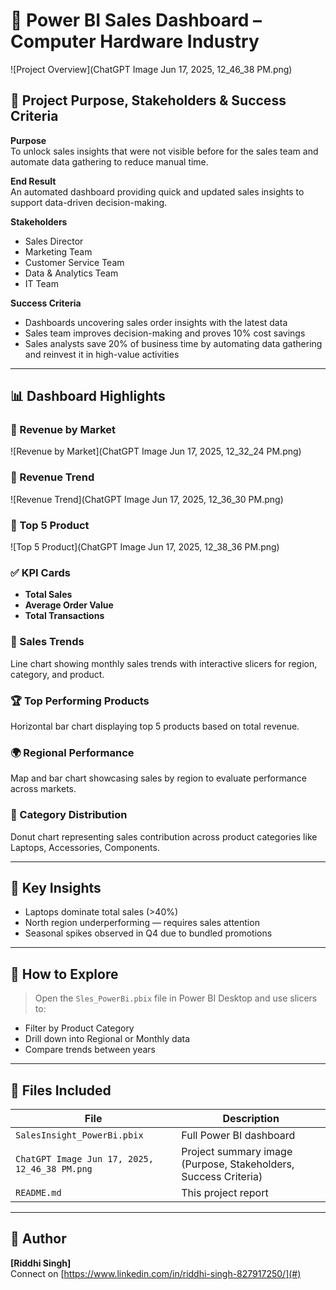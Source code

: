 
# 💼 Power BI Sales Dashboard – Computer Hardware Industry

![Project Overview](ChatGPT Image Jun 17, 2025, 12_46_38 PM.png)

## 🎯 Project Purpose, Stakeholders & Success Criteria

**Purpose**  
To unlock sales insights that were not visible before for the sales team and automate data gathering to reduce manual time.

**End Result**  
An automated dashboard providing quick and updated sales insights to support data-driven decision-making.

**Stakeholders**  
- Sales Director  
- Marketing Team  
- Customer Service Team  
- Data & Analytics Team  
- IT Team

**Success Criteria**  
- Dashboards uncovering sales order insights with the latest data  
- Sales team improves decision-making and proves 10% cost savings  
- Sales analysts save 20% of business time by automating data gathering and reinvest it in high-value activities

---

## 📊 Dashboard Highlights

### 📌 Revenue by Market
![Revenue by Market](ChatGPT Image Jun 17, 2025, 12_32_24 PM.png)

### 📌 Revenue Trend
![Revenue Trend](ChatGPT Image Jun 17, 2025, 12_36_30 PM.png)

### 📌 Top 5 Product
![Top 5 Product](ChatGPT Image Jun 17, 2025, 12_38_36 PM.png)

### ✅ KPI Cards
- **Total Sales**
- **Average Order Value**
- **Total Transactions**

### 📆 Sales Trends
Line chart showing monthly sales trends with interactive slicers for region, category, and product.

### 🏆 Top Performing Products
Horizontal bar chart displaying top 5 products based on total revenue.

### 🌍 Regional Performance
Map and bar chart showcasing sales by region to evaluate performance across markets.

### 🍩 Category Distribution
Donut chart representing sales contribution across product categories like Laptops, Accessories, Components.

---

## 🧠 Key Insights

- Laptops dominate total sales (>40%)
- North region underperforming — requires sales attention
- Seasonal spikes observed in Q4 due to bundled promotions

---

## 🚀 How to Explore

> Open the `Sles_PowerBi.pbix` file in Power BI Desktop and use slicers to:
- Filter by Product Category
- Drill down into Regional or Monthly data
- Compare trends between years

---

## 📁 Files Included

| File | Description |
|------|-------------|
| `SalesInsight_PowerBi.pbix` | Full Power BI dashboard |
| `ChatGPT Image Jun 17, 2025, 12_46_38 PM.png` | Project summary image (Purpose, Stakeholders, Success Criteria) |
| `README.md` | This project report |

---

## 📌 Author

**[Riddhi Singh]**  
Connect on [https://www.linkedin.com/in/riddhi-singh-827917250/](#)

